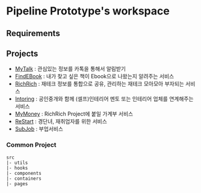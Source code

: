 # Pipeline Prototype's workspace

## Requirements

## Projects

- [MyTalk]() : 관심있는 정보를 카톡을 통해서 알림받기
- [FindEBook]() : 내가 찾고 싶은 책이 Ebook으로 나왔는지 알려주는 서비스
- [RichRich]() : 재테크 정보를 통합으로 공유, 관리하는 재테크 모아모아 부자되는 서비스
- [Intoring]() : 공인중개와 함께 (셀프)인테리어 멘토 또는 인테리어 업체를 연계해주는 서비스
- [MyMoney]() : RichRich Project에 붙일 가계부 서비스
- [ReStart]() : 경단녀, 재취업자를 위한 서비스
- [SubJob]() : 부업서비스
 
### Common Project

```
src
|- utils
|- hooks
|- components
|- containers
|- pages
```
